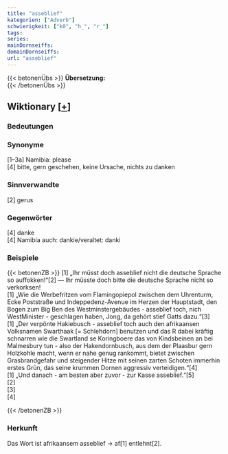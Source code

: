 ```yaml
---
title: "asseblief"
kategorien: ["Adverb"]
schwierigkeit: ["k0", "h_", "r_"]
tags:
series:
mainDornseiffs:
domainDornseiffs:
url: "asseblief"
---
```


{{< betonenÜbs >}}
**Übersetzung:**  
{{< /betonenÜbs >}}

## Wiktionary [[+](https://de.wiktionary.org/wiki/asseblief)]

### Bedeutungen

### Synonyme
[1–3a] Namibia: please  
[4] bitte, gern geschehen, keine Ursache, nichts zu danken  

### Sinnverwandte
[2] gerus  

### Gegenwörter
[4] danke  
[4] Namibia auch: dankie/veraltet: danki  

### Beispiele
{{< betonenZB >}}
[1] „Ihr müsst doch asseblief nicht die deutsche Sprache so auffokken!“[2] — Ihr müsste doch bitte die deutsche Sprache nicht so verkorksen!  
[1] „Wie die Werbefritzen vom Flamingopiepol zwischen dem Uhrenturm, Ecke Poststraße und Indeppedenz-Avenue im Herzen der Hauptstadt, den Bogen zum Big Ben des Westminstergebäudes - asseblief toch, nich WestMinister - geschlagen haben, Jong, da gehört stief Gatts dazu.“[3]  
[1] „Der verpönte Hakiebusch - asseblief toch auch den afrikaansen Volksnamen Swarthaak [= Schlehdorn] benutzen und das R dabei kräftig schnarren wie die Swartland se Koringboere das von Kindsbeinen an bei Malmesbury tun - also der Hakendornbusch, aus dem der Plaasbur gern Holzkohle macht, wenn er nahe genug rankommt, bietet zwischen Grasbrandgefahr und steigender Hitze mit seinen zarten Schoten immerhin erstes Grün, das seine krummen Dornen aggressiv verteidigen.“[4]  
[1] „Und danach - am besten aber zuvor - zur Kasse asseblief.“[5]  
[2]  
[3]  
[4]  

{{< /betonenZB >}}
### Herkunft
Das Wort ist afrikaansem asseblief → af[1] entlehnt[2].  


